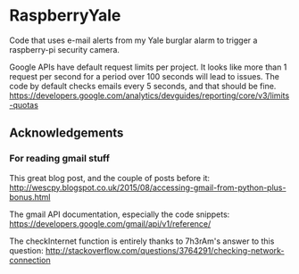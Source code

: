 # RaspberryYale
Code that uses e-mail alerts from my Yale burglar alarm to trigger a raspberry-pi security camera.


Google APIs have default request limits per project. It looks like more than 1 request per second for a period over 100 seconds will lead to issues. The code by default checks emails every 5 seconds, and that should be fine. https://developers.google.com/analytics/devguides/reporting/core/v3/limits-quotas

## Acknowledgements
### For reading gmail stuff
This great blog post, and the couple of posts before it: http://wescpy.blogspot.co.uk/2015/08/accessing-gmail-from-python-plus-bonus.html

The gmail API documentation, especially the code snippets: https://developers.google.com/gmail/api/v1/reference/

The checkInternet function is entirely thanks to 7h3rAm's answer to this question: http://stackoverflow.com/questions/3764291/checking-network-connection

